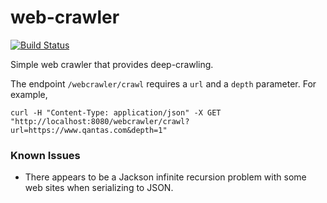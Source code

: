 # web-crawler

[![Build Status](https://travis-ci.org/alankstewart/web-crawler.svg?branch=master)](https://travis-ci.org/alankstewart/web-crawler)

Simple web crawler that provides deep-crawling.

The endpoint `/webcrawler/crawl` requires a `url` and a `depth` parameter. For example,

```
curl -H "Content-Type: application/json" -X GET "http://localhost:8080/webcrawler/crawl?url=https://www.qantas.com&depth=1"

```
### Known Issues

-   There appears to be a Jackson infinite recursion problem with some web sites when serializing to JSON.